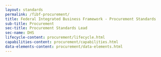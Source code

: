 ```yaml
---
layout: standards
permalink: /fibf-procurement/
title: Federal Integrated Business Framework - Procurement Standards
sub-title: Procurement
sec-title: Procurement Standards Lead
sec-name: DHS
lifecycle-content: procurement/lifecycle.html
capabilities-content: procurement/capabilities.html
data-elements-content: procurement/data-elements.html
---
```

